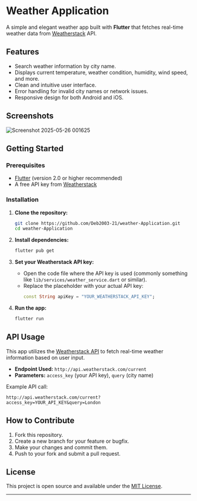# Weather Application

A simple and elegant weather app built with **Flutter** that fetches real-time weather data from [Weatherstack](https://weatherstack.com/) API.

## Features

- Search weather information by city name.
- Displays current temperature, weather condition, humidity, wind speed, and more.
- Clean and intuitive user interface.
- Error handling for invalid city names or network issues.
- Responsive design for both Android and iOS.

## Screenshots
![Screenshot 2025-05-26 001625](https://github.com/user-attachments/assets/fc1a8e5d-f147-4479-b2ed-21ba4e36f6e8)

## Getting Started

### Prerequisites

- [Flutter](https://flutter.dev/docs/get-started/install) (version 2.0 or higher recommended)
- A free API key from [Weatherstack](https://weatherstack.com/)

### Installation

1. **Clone the repository:**
   ```bash
   git clone https://github.com/Deb2003-21/weather-Application.git
   cd weather-Application
   ```

2. **Install dependencies:**
   ```bash
   flutter pub get
   ```

3. **Set your Weatherstack API key:**
   - Open the code file where the API key is used (commonly something like `lib/services/weather_service.dart` or similar).
   - Replace the placeholder with your actual API key:
     ```dart
     const String apiKey = "YOUR_WEATHERSTACK_API_KEY";
     ```

4. **Run the app:**
   ```bash
   flutter run
   ```

## API Usage

This app utilizes the [Weatherstack API](https://weatherstack.com/) to fetch real-time weather information based on user input.

- **Endpoint Used:** `http://api.weatherstack.com/current`
- **Parameters:** `access_key` (your API key), `query` (city name)

Example API call:
```
http://api.weatherstack.com/current?access_key=YOUR_API_KEY&query=London
```

## How to Contribute

1. Fork this repository.
2. Create a new branch for your feature or bugfix.
3. Make your changes and commit them.
4. Push to your fork and submit a pull request.

## License

This project is open source and available under the [MIT License](LICENSE).

---
